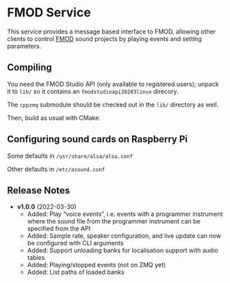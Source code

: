 # FMOD Service

This service provides a message based interface to FMOD, allowing other clients
to control [FMOD][fmod] sound projects by playing events and setting
parameters.


## Compiling

You need the FMOD Studio API (only available to registered users); unpack it to
`lib/` so it contains an `fmodstudioapi20203linux` direcory.

The `cppzmq` submodule should be checked out in the `lib/` directory as well.

Then, build as usual with CMake.

[fmod]: https://www.fmod.com/


## Configuring sound cards on Raspberry Pi

Some defaults in `/usr/share/alsa/alsa.conf`

Other defaults in `/etc/asound.conf`


[so]: https://raspberrypi.stackexchange.com/questions/80072/how-can-i-use-an-external-usb-sound-card-and-set-it-as-default/80075#80075


## Release Notes

* **v1.0.0** (2022-03-30)
  * Added: Play “voice events”, i.e. events with a programmer instrument where
    the sound file from the programmer instrument can be specified from the API
  * Added: Sample rate, speaker configuration, and live update can now be
    configured with CLI arguments
  * Added: Support unloading banks for localisation support with audio tables
  * Added: Playing/stopped events (not on ZMQ yet)
  * Added: List paths of loaded banks
